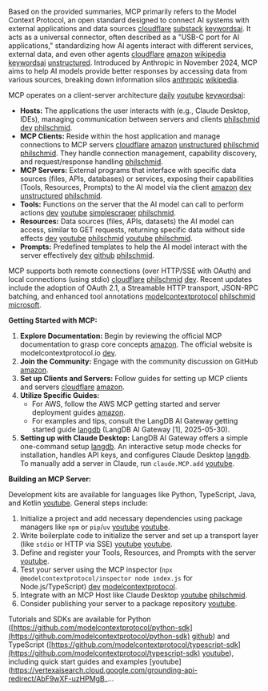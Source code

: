 Based on the provided summaries, MCP primarily refers to the Model Context Protocol, an open standard designed to connect AI systems with external applications and data sources [cloudflare](https://vertexaisearch.cloud.google.com/grounding-api-redirect/AbF9wXFUZR9BAEKqD-o6HYmJyulkeoxRC3cVIgJkaCrwOHqu-hOBfad8ybYfUg7C1sjUtrRPEbO4Uxaj1SlEpnG20vesjEWuCIeHB2Kda7wLGD9h6EDDAScPYKPq5g0LIB7DzuG3mMpisz34_KTD95G5vp5W9jHTGRPJceqFdG8=) [substack](https://vertexaisearch.cloud.google.com/grounding-api-redirect/AbF9wXFhiT0fYHVoCuU-fUqBbbQBc4_CuwAZm1pEMZ4E5Q7k9cbvnL2gQikET2jD8wLI85frh--sa_M0c45ss6Pi3dyhMb2Kp_W9ML02Xhug-cSBO5agUtw4khI13cgFJrCKVCt8O4YdlLM4RM3w8f-hxX_fgtAvG5ZEsfKC) [keywordsai](https://vertexaisearch.cloud.google.com/grounding-api-redirect/AbF9wXHns_POGTllTFQhdWNdLloOPeolCKxt-Nw6HECPvyarJv378ALwG7xgNIFBZrL9Mxjr-YtQ1k_E6Z7rZjIbf6glrFxmVyydQhUYeAHkhRPJhfug0C9OB8hLoNR6TF_oxMIrJAPRewkRbkdnaOs=). It acts as a universal connector, often described as a "USB-C port for AI applications," standardizing how AI agents interact with different services, external data, and even other agents [cloudflare](https://vertexaisearch.cloud.google.com/grounding-api-redirect/AbF9wXFUZR9BAEKqD-o6HYmJyulkeoxRC3cVIgJkaCrwOHqu-hOBfad8ybYfUg7C1sjUtrRPEbO4Uxaj1SlEpnG20vesjEWuCIeHB2Kda7wLGD9h6EDDAScPYKPq5g0LIB7DzuG3mMpisz34_KTD95G5vp5W9jHTGRPJceqFdG8=) [amazon](https://vertexaisearch.cloud.google.com/grounding-api-redirect/AbF9wXGyZD7VsXJ-cH52uAinYqCz6iTFJQ0WNR_31Mdh-SEgPveKwil4zcExwUHYvvDeafnj3RLS7RKS9JsyXy3_lGVITgyWwQSxXS-la-kos0MMTWFLukNItPcqKqm2OivdGkhF8Q_jpWT4AJ0GW-8W7J5irs_JfaGY0I2vjkYcuEAUk2Y9HIkL9wZN7DHeD_ocWkWzfghhn5JS-81T1t1zY17jmDh4O4ElVd-Zta_AgJtWQKSBQkcQ) [wikipedia](https://vertexaisearch.cloud.google.com/grounding-api-redirect/AbF9wXGn_UZGoTMzaxDE8T2sjbvUVzi-ftCQuy4lqhcvgZCatLWSexz0Hv4ldYE8dNM6Rcpww_6RNpuy4iDC_JJYVcka9s-MBatAZTRgl6TwFiB-1CTXDdjAV0FHzxsrQhr4XsW-J7n9a64tvmE8cdsWiDg=) [keywordsai](https://vertexaisearch.cloud.google.com/grounding-api-redirect/AbF9wXHns_POGTllTFQhdWNdLloOPeolCKxt-Nw6HECPvyarJv378ALwG7xgNIFBZrL9Mxjr-YtQ1k_E6Z7rZjIbf6glrFxmVyydQhUYeAHkhRPJhfug0C9OB8hLoNR6TF_oxMIrJAPRewkRbkdnaOs=) [unstructured](https://vertexaisearch.cloud.google.com/grounding-api-redirect/AbF9wXEsGqP5rGDNHXH3KxNQKtdxWHYnL6F6XClxYc8tIUbTfFgLAhB6ZmCaCvyUjkXdbhIAFFDBsNdj_5RTxLwpXm_Djs4utJJ5SNh3_hx407l_Bp65YmoIzneF87hXfOaEfqmobYIVApZI4a1sOXg=). Introduced by Anthropic in November 2024, MCP aims to help AI models provide better responses by accessing data from various sources, breaking down information silos [anthropic](https://vertexaisearch.cloud.google.com/grounding-api-redirect/AbF9wXElaKGpYtG57NQntvNi1NfnaH4AJgHPUFSiR3Tnsn3tfr6r3hXsEClr7R-rpl-oPCej4vSykY45ZWpUQhXipOp1PyJsO_AT3BPWp8mpb6yvQT64lnRto4iOry30h2qMlTWbafnxjHP2_grvG7VYv5iY) [wikipedia](https://vertexaisearch.cloud.google.com/grounding-api-redirect/AbF9wXGn_UZGoTMzaxDE8T2sjbvUVzi-ftCQuy4lqhcvgZCatLWSexz0Hv4ldYE8dNM6Rcpww_6RNpuy4iDC_JJYVcka9s-MBatAZTRgl6TwFiB-1CTXDdjAV0FHzxsrQhr4XsW-J7n9a64tvmE8cdsWiDg=).

MCP operates on a client-server architecture [daily](https://vertexaisearch.cloud.google.com/grounding-api-redirect/AbF9wXE6mPMQrJoNFRTKhBm3-VxOsAiOcipLRKkD-C9uXk0o3wc7do1hfzjAuoSxF9Lo0b7k0oCrQb2DiKG3KHppOoLdo2TtiFWlgZdWYeHfQzp0u1vJnoERHxO272a_-9aOh6Lq-0Ge7tBt_0gMW88tDwLyQxKxFw==) [youtube](https://vertexaisearch.cloud.google.com/grounding-api-redirect/AbF9wXF-uzHPMgB_5J81wUzQMeBcIyqECjLOlmCJleS20oG6go32H8G9xPlZQfPhxEGd734hKguPRysa_b2tVorAqP58KSoHaefIWPkPISn4nLzPIf6LuOCQLFt_9hV_MlBYa88I9cQpog==) [keywordsai](https://vertexaisearch.cloud.google.com/grounding-api-redirect/AbF9wXHns_POGTllTFQhdWNdLloOPeolCKxt-Nw6HECPvyarJv378ALwG7xgNIFBZrL9Mxjr-YtQ1k_E6Z7rZjIbf6glrFxmVyydQhUYeAHkhRPJhfug0C9OB8hLoNR6TF_oxMIrJAPRewkRbkdnaOs=):
*   **Hosts:** The applications the user interacts with (e.g., Claude Desktop, IDEs), managing communication between servers and clients [philschmid](https://vertexaisearch.cloud.google.com/grounding-api-redirect/AbF9wXGrZo4T-Yv6Cm0HU9mFtUlYL3v736eFTj505zTZpU-7wk4WpbYJSJ8-zj-ZlMakYn1poDmrtSDHh5N_YLOf99q-Yc_AVwJMODi8WFZNTtDNZxmixMEok1YwiBBjXiXUs5vdmlHZ) [dev](https://vertexaisearch.cloud.google.com/grounding-api-redirect/AbF9wXENHE7QBgDz0tGqaUmySKsmNSZ2WJmsQknWbyUiXn0DtAPZjNcYjq8ucs_RfeBD0lI5ZYcalm5tPO5uB87yhLEfO9Ex0zUgTJvwmo_d6cYWSCKWiV9qQRhF-9BK9_QBMxGXJJZWMxxFHrF7yLDiGqyli8nsD3iIJKEELLIwDFyN9ntW2Q==) [philschmid](https://vertexaisearch.cloud.google.com/grounding-api-redirect/AbF9wXGc0yyc3ISYqFYjSVzeblhNcqxGmZm_H04Cf79_kKtyhDuyGOMljnhs8rgNPqkbACU-gy1P83xHBEObdGZO1sXuTi1AAI5YpF-TKG_x3EEvfhPdMGHBayP1ZhXK0L40QiXjby92Gg==).
*   **MCP Clients:** Reside within the host application and manage connections to MCP servers [cloudflare](https://vertexaisearch.cloud.google.com/grounding-api-redirect/AbF9wXFUZR9BAEKqD-o6HYmJyulkeoxRC3cVIgJkaCrwOHqu-hOBfad8ybYfUg7C1sjUtrRPEbO4Uxaj1SlEpnG20vesjEWuCIeHB2Kda7wLGD9h6EDDAScPYKPq5g0LIB7DzuG3mMpisz34_KTD95G5vp5W9jHTGRPJceqFdG8=) [amazon](https://vertexaisearch.cloud.google.com/grounding-api-redirect/AbF9wXGyZD7VsXJ-cH52uAinYqCz6iTFJQ0WNR_31Mdh-SEgPveKwil4zcExwUHYvvDeafnj3RLS7RKS9JsyXy3_lGVITgyWwQSxXS-la-kos0MMTWFLukNItPcqKqm2OivdGkhF8Q_jpWT4AJ0GW-8W7J5irs_JfaGY0I2vjkYcuEAUk2Y9HIkL9wZN7DHeD_ocWkWzfghhn5JS-81T1t1zY17jmDh4O4ElVd-Zta_AgJtWQKSBQkcQ) [unstructured](https://vertexaisearch.cloud.google.com/grounding-api-redirect/AbF9wXEsGqP5rGDNHXH3KxNQKtdxWHYnL6F6XClxYc8tIUbTfFgLAhB6ZmCaCvyUjkXdbhIAFFDBsNdj_5RTxLwpXm_Djs4utJJ5SNh3_hx407l_Bp65YmoIzneF87hXfOaEfqmobYIVApZI4a1sOXg=) [philschmid](https://vertexaisearch.cloud.google.com/grounding-api-redirect/AbF9wXGrZo4T-Yv6Cm0HU9mFtUlYL3v736eFTj505zTZpU-7wk4WpbYJSJ8-zj-ZlMakYn1poDmrtSDHh5N_YLOf99q-Yc_AVwJMODi8WFZNTtDNZxmixMEok1YwiBBjXiXUs5vdmlHZ) [philschmid](https://vertexaisearch.cloud.google.com/grounding-api-redirect/AbF9wXGc0yyc3ISYqFYjSVzeblhNcqxGmZm_H04Cf79_kKtyhDuyGOMljnhs8rgNPqkbACU-gy1P83xHBEObdGZO1sXuTi1AAI5YpF-TKG_x3EEvfhPdMGHBayP1ZhXK0L40QiXjby92Gg==). They handle connection management, capability discovery, and request/response handling [philschmid](https://vertexaisearch.cloud.google.com/grounding-api-redirect/AbF9wXGrZo4T-Yv6Cm0HU9mFtUlYL3v736eFTj505zTZpU-7wk4WpbYJSJ8-zj-ZlMakYn1poDmrtSDHh5N_YLOf99q-Yc_AVwJMODi8WFZNTtDNZxmixMEok1YwiBBjXiXUs5vdmlHZ).
*   **MCP Servers:** External programs that interface with specific data sources (files, APIs, databases) or services, exposing their capabilities (Tools, Resources, Prompts) to the AI model via the client [amazon](https://vertexaisearch.cloud.google.com/grounding-api-redirect/AbF9wXGyZD7VsXJ-cH52uAinYqCz6iTFJQ0WNR_31Mdh-SEgPveKwil4zcExwUHYvvDeafnj3RLS7RKS9JsyXy3_lGVITgyWwQSxXS-la-kos0MMTWFLukNItPcqKqm2OivdGkhF8Q_jpWT4AJ0GW-8W7J5irs_JfaGY0I2vjkYcuEAUk2Y9HIkL9wZN7DHeD_ocWkWzfghhn5JS-81T1t1zY17jmDh4O4ElVd-Zta_AgJtWQKSBQkcQ) [dev](https://vertexaisearch.cloud.google.com/grounding-api-redirect/AbF9wXGTyrTrUcd8A-lKFOGbQFisWJ1tBwNR2t6zP9K5qi3owCW74wr90flgcy3UXNbKqu7QiZPT3H7AUkAlRUhnk5REgO0kSegBvlGUCTkSR6obDQomqhKjYkO9O6NU35-kayIDrGhdt7ST1mP40QdSlxBz6kApwGrtRzwLJVF-24rzcgBVOn4vN-K7X1tu) [unstructured](https://vertexaisearch.cloud.google.com/grounding-api-redirect/AbF9wXEsGqP5rGDNHXH3KxNQKtdxWHYnL6F6XClxYc8tIUbTfFgLAhB6ZmCaCvyUjkXdbhIAFFDBsNdj_5RTxLwpXm_Djs4utJJ5SNh3_hx407l_Bp65YmoIzneF87hXfOaEfqmobYIVApZI4a1sOXg=) [philschmid](https://vertexaisearch.cloud.google.com/grounding-api-redirect/AbF9wXGc0yyc3ISYqFYjSVzeblhNcqxGmZm_H04Cf79_kKtyhDuyGOMljnhs8rgNPqkbACU-gy1P83xHBEObdGZO1sXuTi1AAI5YpF-TKG_x3EEvfhPdMGHBayP1ZhXK0L40QiXjby92Gg==).
*   **Tools:** Functions on the server that the AI model can call to perform actions [dev](https://vertexaisearch.cloud.google.com/grounding-api-redirect/AbF9wXGTyrTrUcd8A-lKFOGbQFisWJ1tBwNR2t6zP9K5qi3owCW74wr90flgcy3UXNbKqu7QiZPT3H7AUkAlRUhnk5REgO0kSegBvlGUCTkSR6obDQomqhKjYkO9O6NU35-kayIDrGhdt7ST1mP40QdSlxBz6kApwGrtRzwLJVF-24rzcgBVOn4vN-K7X1tu) [youtube](https://vertexaisearch.cloud.google.com/grounding-api-redirect/AbF9wXGX-s-lBWxVsutv_B9x2lpgS0bySmxfd6-8jeJbp9OaN-8f-H1oFAEpxVjT8oMzfK_uXjUhmtrOe-eR2iyJP9xEZVAWqrNlWYqXdP_TuvTj6-szfCmeiHP_dAh0GrrxWZajq_cExiU=) [simplescraper](https://vertexaisearch.cloud.google.com/grounding-api-redirect/AbF9wXFK_RhjEBTCcAoFPRjEqt6L0A2nTSPyj7Us6Zukt8XmK-aduBkaAkOkqtjueaeBH9dkTxgr-5JkS0oyeq4HrCiyugvy5Isq2URBpJ9Tf1DOBii0U210v_tfkQ1KdCEf3jBG5XzS4YIgcA==0) [philschmid](https://vertexaisearch.cloud.google.com/grounding-api-redirect/AbF9wXGc0yyc3ISYqFYjSVzeblhNcqxGmZm_H04Cf79_kKtyhDuyGOMljnhs8rgNPqkbACU-gy1P83xHBEObdGZO1sXuTi1AAI5YpF-TKG_x3EEvfhPdMGHBayP1ZhXK0L40QiXjby92Gg==).
*   **Resources:** Data sources (files, APIs, datasets) the AI model can access, similar to GET requests, returning specific data without side effects [dev](https://vertexaisearch.cloud.google.com/grounding-api-redirect/AbF9wXGTyrTrUcd8A-lKFOGbQFisWJ1tBwNR2t6zP9K5qi3owCW74wr90flgcy3UXNbKqu7QiZPT3H7AUkAlRUhnk5REgO0kSegBvlGUCTkSR6obDQomqhKjYkO9O6NU35-kayIDrGhdt7ST1mP40QdSlxBz6kApwGrtRzwLJVF-24rzcgBVOn4vN-K7X1tu) [youtube](https://vertexaisearch.cloud.google.com/grounding-api-redirect/AbF9wXGX-s-lBWxVsutv_B9x2lpgS0bySmxfd6-8jeJbp9OaN-8f-H1oFAEpxVjT8oMzfK_uXjUhmtrOe-eR2iyJP9xEZVAWqrNlWYqXdP_TuvTj6-szfCmeiHP_dAh0GrrxWZajq_cExiU=) [philschmid](https://vertexaisearch.cloud.google.com/grounding-api-redirect/AbF9wXGrZo4T-Yv6Cm0HU9mFtUlYL3v736eFTj505zTZpU-7wk4WpbYJSJ8-zj-ZlMakYn1poDmrtSDHh5N_YLOf99q-Yc_AVwJMODi8WFZNTtDNZxmixMEok1YwiBBjXiXUs5vdmlHZ) [youtube](https://vertexaisearch.cloud.google.com/grounding-api-redirect/AbF9wXF-uzHPMgB_5J81wUzQMeBcIyqECjLOlmCJleS20oG6go32H8G9xPlZQfPhxEGd734hKguPRysa_b2tVorAqP58KSoHaefIWPkPISn4nLzPIf6LuOCQLFt_9hV_MlBYa88I9cQpog==) [philschmid](https://vertexaisearch.cloud.google.com/grounding-api-redirect/AbF9wXGc0yyc3ISYqFYjSVzeblhNcqxGmZm_H04Cf79_kKtyhDuyGOMljnhs8rgNPqkbACU-gy1P83xHBEObdGZO1sXuTi1AAI5YpF-TKG_x3EEvfhPdMGHBayP1ZhXK0L40QiXjby92Gg==).
*   **Prompts:** Predefined templates to help the AI model interact with the server effectively [dev](https://vertexaisearch.cloud.google.com/grounding-api-redirect/AbF9wXGTyrTrUcd8A-lKFOGbQFisWJ1tBwNR2t6zP9K5qi3owCW74wr90flgcy3UXNbKqu7QiZPT3H7AUkAlRUhnk5REgO0kSegBvlGUCTkSR6obDQomqhKjYkO9O6NU35-kayIDrGhdt7ST1mP40QdSlxBz6kApwGrtRzwLJVF-24rzcgBVOn4vN-K7X1tu) [github](https://vertexaisearch.cloud.google.com/grounding-api-redirect/AbF9wXFK_RhjEBTCcAoFPRjEqt6L0A2nTSPyj7Us6Zukt8XmK-aduBkaAkOkqtjueaeBH9dkTxgr-5JkS0oyeq4HrCiyugvy5Isq2URBpJ9Tf1DOBii0U210v_tfkQ1KdCEf3jBG5XzS4YIgcA==1) [philschmid](https://vertexaisearch.cloud.google.com/grounding-api-redirect/AbF9wXGc0yyc3ISYqFYjSVzeblhNcqxGmZm_H04Cf79_kKtyhDuyGOMljnhs8rgNPqkbACU-gy1P83xHBEObdGZO1sXuTi1AAI5YpF-TKG_x3EEvfhPdMGHBayP1ZhXK0L40QiXjby92Gg==).

MCP supports both remote connections (over HTTP/SSE with OAuth) and local connections (using stdio) [cloudflare](https://vertexaisearch.cloud.google.com/grounding-api-redirect/AbF9wXFUZR9BAEKqD-o6HYmJyulkeoxRC3cVIgJkaCrwOHqu-hOBfad8ybYfUg7C1sjUtrRPEbO4Uxaj1SlEpnG20vesjEWuCIeHB2Kda7wLGD9h6EDDAScPYKPq5g0LIB7DzuG3mMpisz34_KTD95G5vp5W9jHTGRPJceqFdG8=) [philschmid](https://vertexaisearch.cloud.google.com/grounding-api-redirect/AbF9wXGrZo4T-Yv6Cm0HU9mFtUlYL3v736eFTj505zTZpU-7wk4WpbYJSJ8-zj-ZlMakYn1poDmrtSDHh5N_YLOf99q-Yc_AVwJMODi8WFZNTtDNZxmixMEok1YwiBBjXiXUs5vdmlHZ) [dev](https://vertexaisearch.cloud.google.com/grounding-api-redirect/AbF9wXENHE7QBgDz0tGqaUmySKsmNSZ2WJmsQknWbyUiXn0DtAPZjNcYjq8ucs_RfeBD0lI5ZYcalm5tPO5uB87yhLEfO9Ex0zUgTJvwmo_d6cYWSCKWiV9qQRhF-9BK9_QBMxGXJJZWMxxFHrF7yLDiGqyli8nsD3iIJKEELLIwDFyN9ntW2Q==). Recent updates include the adoption of OAuth 2.1, a Streamable HTTP transport, JSON-RPC batching, and enhanced tool annotations [modelcontextprotocol](https://vertexaisearch.cloud.google.com/grounding-api-redirect/AbF9wXFK_HQWHaDnraRoyuzJb80xacL7_SHrzBPAynRqns8ykJB1YP2oEHlAWGverPs8gvmos5UH4OrZmt6HjZiRv5mhM9xcyZ0bREq2QKNF3uqvlfejhDH9q7d-fA==4) [philschmid](https://vertexaisearch.cloud.google.com/grounding-api-redirect/AbF9wXGc0yyc3ISYqFYjSVzeblhNcqxGmZm_H04Cf79_kKtyhDuyGOMljnhs8rgNPqkbACU-gy1P83xHBEObdGZO1sXuTi1AAI5YpF-TKG_x3EEvfhPdMGHBayP1ZhXK0L40QiXjby92Gg==) [microsoft](https://vertexaisearch.cloud.google.com/grounding-api-redirect/AbF9wXFK_HQWHaDnraRoyuzJb80xacL7_SHrzBPAynRqns8ykJB1YP2oEHlAWGverPs8gvmos5UH4OrZmt6HjZiRv5mhM9xcyZ0bREq2QKNF3uqvlfejhDH9q7d-fA==5).

**Getting Started with MCP:**

1.  **Explore Documentation:** Begin by reviewing the official MCP documentation to grasp core concepts [amazon](https://vertexaisearch.cloud.google.com/grounding-api-redirect/AbF9wXGyZD7VsXJ-cH52uAinYqCz6iTFJQ0WNR_31Mdh-SEgPveKwil4zcExwUHYvvDeafnj3RLS7RKS9JsyXy3_lGVITgyWwQSxXS-la-kos0MMTWFLukNItPcqKqm2OivdGkhF8Q_jpWT4AJ0GW-8W7J5irs_JfaGY0I2vjkYcuEAUk2Y9HIkL9wZN7DHeD_ocWkWzfghhn5JS-81T1t1zY17jmDh4O4ElVd-Zta_AgJtWQKSBQkcQ). The official website is modelcontextprotocol.io [dev](https://vertexaisearch.cloud.google.com/grounding-api-redirect/AbF9wXENHE7QBgDz0tGqaUmySKsmNSZ2WJmsQknWbyUiXn0DtAPZjNcYjq8ucs_RfeBD0lI5ZYcalm5tPO5uB87yhLEfO9Ex0zUgTJvwmo_d6cYWSCKWiV9qQRhF-9BK9_QBMxGXJJZWMxxFHrF7yLDiGqyli8nsD3iIJKEELLIwDFyN9ntW2Q==).
2.  **Join the Community:** Engage with the community discussion on GitHub [amazon](https://vertexaisearch.cloud.google.com/grounding-api-redirect/AbF9wXGyZD7VsXJ-cH52uAinYqCz6iTFJQ0WNR_31Mdh-SEgPveKwil4zcExwUHYvvDeafnj3RLS7RKS9JsyXy3_lGVITgyWwQSxXS-la-kos0MMTWFLukNItPcqKqm2OivdGkhF8Q_jpWT4AJ0GW-8W7J5irs_JfaGY0I2vjkYcuEAUk2Y9HIkL9wZN7DHeD_ocWkWzfghhn5JS-81T1t1zY17jmDh4O4ElVd-Zta_AgJtWQKSBQkcQ).
3.  **Set up Clients and Servers:** Follow guides for setting up MCP clients and servers [cloudflare](https://vertexaisearch.cloud.google.com/grounding-api-redirect/AbF9wXFUZR9BAEKqD-o6HYmJyulkeoxRC3cVIgJkaCrwOHqu-hOBfad8ybYfUg7C1sjUtrRPEbO4Uxaj1SlEpnG20vesjEWuCIeHB2Kda7wLGD9h6EDDAScPYKPq5g0LIB7DzuG3mMpisz34_KTD95G5vp5W9jHTGRPJceqFdG8=) [amazon](https://vertexaisearch.cloud.google.com/grounding-api-redirect/AbF9wXGyZD7VsXJ-cH52uAinYqCz6iTFJQ0WNR_31Mdh-SEgPveKwil4zcExwUHYvvDeafnj3RLS7RKS9JsyXy3_lGVITgyWwQSxXS-la-kos0MMTWFLukNItPcqKqm2OivdGkhF8Q_jpWT4AJ0GW-8W7J5irs_JfaGY0I2vjkYcuEAUk2Y9HIkL9wZN7DHeD_ocWkWzfghhn5JS-81T1t1zY17jmDh4O4ElVd-Zta_AgJtWQKSBQkcQ).
4.  **Utilize Specific Guides:**
    *   For AWS, follow the AWS MCP getting started and server deployment guides [amazon](https://vertexaisearch.cloud.google.com/grounding-api-redirect/AbF9wXGyZD7VsXJ-cH52uAinYqCz6iTFJQ0WNR_31Mdh-SEgPveKwil4zcExwUHYvvDeafnj3RLS7RKS9JsyXy3_lGVITgyWwQSxXS-la-kos0MMTWFLukNItPcqKqm2OivdGkhF8Q_jpWT4AJ0GW-8W7J5irs_JfaGY0I2vjkYcuEAUk2Y9HIkL9wZN7DHeD_ocWkWzfghhn5JS-81T1t1zY17jmDh4O4ElVd-Zta_AgJtWQKSBQkcQ).
    *   For examples and tips, consult the LangDB AI Gateway getting started guide [langdb](https://vertexaisearch.cloud.google.com/grounding-api-redirect/AbF9wXGMe90_5BxM5P8dsNmIgldnAnUL3pXDdSSiI34yA1wgmKqS99IpbEsevAW6_VHde1hAPNqY1YRkSn55aeVesfiG3Pg2pfrEzCeQxtavolcvhYqICM4QwfUxi745LZVSC9LsxcozyinRQHbLu2HmwbZ0vROiiJFt-nXPBJ_8ZtH74CDFx3F3Gdrp4RSw) (LangDB AI Gateway [1], 2025-05-30).
5.  **Setting up with Claude Desktop:** LangDB AI Gateway offers a simple one-command setup [langdb](https://vertexaisearch.cloud.google.com/grounding-api-redirect/AbF9wXGMe90_5BxM5P8dsNmIgldnAnUL3pXDdSSiI34yA1wgmKqS99IpbEsevAW6_VHde1hAPNqY1YRkSn55aeVesfiG3Pg2pfrEzCeQxtavolcvhYqICM4QwfUxi745LZVSC9LsxcozyinRQHbLu2HmwbZ0vROiiJFt-nXPBJ_8ZtH74CDFx3F3Gdrp4RSw). An interactive setup mode checks for installation, handles API keys, and configures Claude Desktop [langdb](https://vertexaisearch.cloud.google.com/grounding-api-redirect/AbF9wXGMe90_5BxM5P8dsNmIgldnAnUL3pXDdSSiI34yA1wgmKqS99IpbEsevAW6_VHde1hAPNqY1YRkSn55aeVesfiG3Pg2pfrEzCeQxtavolcvhYqICM4QwfUxi745LZVSC9LsxcozyinRQHbLu2HmwbZ0vROiiJFt-nXPBJ_8ZtH74CDFx3F3Gdrp4RSw). To manually add a server in Claude, run `claude.MCP.add` [youtube](https://vertexaisearch.cloud.google.com/grounding-api-redirect/AbF9wXE_5Xp9VNEeWEYE4rJQaztvStYL4CQlYfYLhkFuv7YlBUNbyQUZTG4CWeNe_M0D3dTm_Q0AeRfwx29dwnJZDrIVhuFpEo7bv_-BzAn278Fm0Ed-gqEc43Q_ZazWSGVlCtaR4YKEQFM=).

**Building an MCP Server:**

Development kits are available for languages like Python, TypeScript, Java, and Kotlin [youtube](https://vertexaisearch.cloud.google.com/grounding-api-redirect/AbF9wXGKRgzIPp7Yz4aTU1uCtDiuu03zpwNNv_YIYp6WLS6MRVikDehOds6_WL5hSz7CX5bxH8n7-zhX8WY-tVYLYt28i-aueegpQ8LJB_aJTdsZKIBkecJWjgQC2-btHK5YNaf5EmfhjMM=). General steps include:
1.  Initialize a project and add necessary dependencies using package managers like `npm` or `pip`/`uv` [youtube](https://vertexaisearch.cloud.google.com/grounding-api-redirect/AbF9wXGyZD7VsXJ-cH52uAinYqCz6iTFJQ0WNR_31Mdh-SEgPveKwil4zcExwUHYvvDeafnj3RLS7RKS9JsyXy3_lGVITgyWwQSxXS-la-kos0MMTWFLukNItPcqKqm2OivdGkhF8Q_jpWT4AJ0GW-8W7J5irs_JfaGY0I2vjkYcuEAUk2Y9HIkL9wZN7DHeD_ocWkWzfghhn5JS-81T1t1zY17jmDh4O4ElVd-Zta_AgJtWQKSBQkcQ0) [youtube](https://vertexaisearch.cloud.google.com/grounding-api-redirect/AbF9wXF-uzHPMgB_5J81wUzQMeBcIyqECjLOlmCJleS20oG6go32H8G9xPlZQfPhxEGd734hKguPRysa_b2tVorAqP58KSoHaefIWPkPISn4nLzPIf6LuOCQLFt_9hV_MlBYa88I9cQpog==).
2.  Write boilerplate code to initialize the server and set up a transport layer (like `stdio` or HTTP via SSE) [youtube](https://vertexaisearch.cloud.google.com/grounding-api-redirect/AbF9wXF-uzHPMgB_5J81wUzQMeBcIyqECjLOlmCJleS20oG6go32H8G9xPlZQfPhxEGd734hKguPRysa_b2tVorAqP58KSoHaefIWPkPISn4nLzPIf6LuOCQLFt_9hV_MlBYa88I9cQpog==) [youtube](https://vertexaisearch.cloud.google.com/grounding-api-redirect/AbF9wXEXjECK7gwpFTgvbAsfalBf9FK8k5VEUiCMPBx81wkZaVy3xJYMb5OW0Fk-7V0HwGWIxSv3ontezo8Q30jENjNTXHc_5_a3Z0Zi1osVxFl6Bkp6iE6Ox8V2p_LyqgiyZBSKRPnz8w==).
3.  Define and register your Tools, Resources, and Prompts with the server [youtube](https://vertexaisearch.cloud.google.com/grounding-api-redirect/AbF9wXF-uzHPMgB_5J81wUzQMeBcIyqECjLOlmCJleS20oG6go32H8G9xPlZQfPhxEGd734hKguPRysa_b2tVorAqP58KSoHaefIWPkPISn4nLzPIf6LuOCQLFt_9hV_MlBYa88I9cQpog==).
4.  Test your server using the MCP inspector (`npx @modelcontextprotocol/inspector node index.js` for Node.js/TypeScript) [dev](https://vertexaisearch.cloud.google.com/grounding-api-redirect/AbF9wXGTyrTrUcd8A-lKFOGbQFisWJ1tBwNR2t6zP9K5qi3owCW74wr90flgcy3UXNbKqu7QiZPT3H7AUkAlRUhnk5REgO0kSegBvlGUCTkSR6obDQomqhKjYkO9O6NU35-kayIDrGhdt7ST1mP40QdSlxBz6kApwGrtRzwLJVF-24rzcgBVOn4vN-K7X1tu) [modelcontextprotocol](https://vertexaisearch.cloud.google.com/grounding-api-redirect/AbF9wXFK_HQWHaDnraRoyuzJb80xacL7_SHrzBPAynRqns8ykJB1YP2oEHlAWGverPs8gvmos5UH4OrZmt6HjZiRv5mhM9xcyZ0bREq2QKNF3uqvlfejhDH9q7d-fA==0).
5.  Integrate with an MCP Host like Claude Desktop [youtube](https://vertexaisearch.cloud.google.com/grounding-api-redirect/AbF9wXF-uzHPMgB_5J81wUzQMeBcIyqECjLOlmCJleS20oG6go32H8G9xPlZQfPhxEGd734hKguPRysa_b2tVorAqP58KSoHaefIWPkPISn4nLzPIf6LuOCQLFt_9hV_MlBYa88I9cQpog==) [philschmid](https://vertexaisearch.cloud.google.com/grounding-api-redirect/AbF9wXGrZo4T-Yv6Cm0HU9mFtUlYL3v736eFTj505zTZpU-7wk4WpbYJSJ8-zj-ZlMakYn1poDmrtSDHh5N_YLOf99q-Yc_AVwJMODi8WFZNTtDNZxmixMEok1YwiBBjXiXUs5vdmlHZ).
6.  Consider publishing your server to a package repository [youtube](https://vertexaisearch.cloud.google.com/grounding-api-redirect/AbF9wXGyZD7VsXJ-cH52uAinYqCz6iTFJQ0WNR_31Mdh-SEgPveKwil4zcExwUHYvvDeafnj3RLS7RKS9JsyXy3_lGVITgyWwQSxXS-la-kos0MMTWFLukNItPcqKqm2OivdGkhF8Q_jpWT4AJ0GW-8W7J5irs_JfaGY0I2vjkYcuEAUk2Y9HIkL9wZN7DHeD_ocWkWzfghhn5JS-81T1t1zY17jmDh4O4ElVd-Zta_AgJtWQKSBQkcQ0).

Tutorials and SDKs are available for Python ([https://github.com/modelcontextprotocol/python-sdk](https://github.com/modelcontextprotocol/python-sdk) [github](https://vertexaisearch.cloud.google.com/grounding-api-redirect/AbF9wXFK_RhjEBTCcAoFPRjEqt6L0A2nTSPyj7Us6Zukt8XmK-aduBkaAkOkqtjueaeBH9dkTxgr-5JkS0oyeq4HrCiyugvy5Isq2URBpJ9Tf1DOBii0U210v_tfkQ1KdCEf3jBG5XzS4YIgcA==4)) and TypeScript ([https://github.com/modelcontextprotocol/typescript-sdk](https://github.com/modelcontextprotocol/typescript-sdk) [youtube](https://vertexaisearch.cloud.google.com/grounding-api-redirect/AbF9wXF-uzHPMgB_5J81wUzQMeBcIyqECjLOlmCJleS20oG6go32H8G9xPlZQfPhxEGd734hKguPRysa_b2tVorAqP58KSoHaefIWPkPISn4nLzPIf6LuOCQLFt_9hV_MlBYa88I9cQpog==)), including quick start guides and examples [youtube](https://vertexaisearch.cloud.google.com/grounding-api-redirect/AbF9wXF-uzHPMgB_...